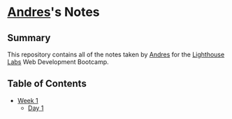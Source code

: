 # [Andres](https://github.com/andres039)'s Notes

## Summary 

This repository contains all of the notes taken by [Andres](https://github.com/andres039) for the [Lighthouse Labs](https://www.lighthouselabs.ca/) Web Development Bootcamp.

## Table of Contents
* [Week 1](/Week_1)
  * [Day 1](/Week_1/Day_1)